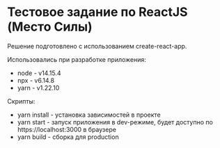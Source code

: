# Тестовое задание по ReactJS (Место Силы)

Решение подготовлено с использованием create-react-app.

Использовались при разработке приложения:

- node - v14.15.4
- npx - v6.14.8
- yarn - v1.22.10

Скрипты:

- yarn install - установка зависимостей в проекте
- yarn start - запуск приложения в dev-режиме, будет доступно по https://localhost:3000 в браузере
- yarn build - сборка для production
